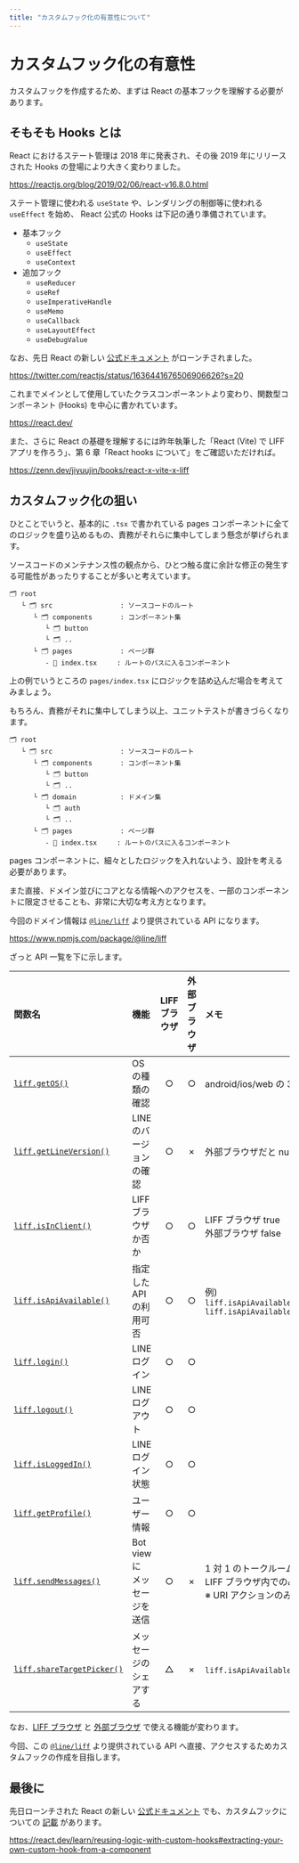 ```yaml
---
title: "カスタムフック化の有意性について"
---
```


# カスタムフック化の有意性

カスタムフックを作成するため、まずは React の基本フックを理解する必要があります。

<!-- そもそも Hooks とは -->

## そもそも Hooks とは

React におけるステート管理は 2018 年に発表され、その後 2019 年にリリースされた Hooks の登場により大きく変わりました。

https://reactjs.org/blog/2019/02/06/react-v16.8.0.html

ステート管理に使われる `useState` や、レンダリングの制御等に使われる `useEffect` を始め、 React 公式の Hooks は下記の通り準備されています。

- 基本フック
  - `useState`
  - `useEffect`
  - `useContext`
- 追加フック
  - `useReducer`
  - `useRef`
  - `useImperativeHandle`
  - `useMemo`
  - `useCallback`
  - `useLayoutEffect`
  - `useDebugValue`

なお、先日 React の新しい [公式ドキュメント](https://react.dev/) がローンチされました。

https://twitter.com/reactjs/status/1636441676506906626?s=20

これまでメインとして使用していたクラスコンポーネントより変わり、関数型コンポーネント (Hooks) を中心に書かれています。

https://react.dev/

また、さらに React の基礎を理解するには昨年執筆した「React (Vite) で LIFF アプリを作ろう」、第 6 章「React hooks について」をご確認いただければ。

https://zenn.dev/jiyuujin/books/react-x-vite-x-liff

## カスタムフック化の狙い

ひとことでいうと、基本的に `.tsx` で書かれている pages コンポーネントに全てのロジックを盛り込めるもの、責務がそれらに集中してしまう懸念が挙げられます。

ソースコードのメンテナンス性の観点から、ひとつ触る度に余計な修正の発生する可能性があったりすることが多いと考えています。

```
🗂 root
   └ 🗂 src                 : ソースコードのルート
      └ 🗂 components       : コンポーネント集
         └ 🗂 button
         └ 🗂 ..
      └ 🗂 pages            : ページ群
         - 📄 index.tsx     : ルートのパスに入るコンポーネント
```

上の例でいうところの `pages/index.tsx` にロジックを詰め込んだ場合を考えてみましょう。

もちろん、責務がそれに集中してしまう以上、ユニットテストが書きづらくなります。

```
🗂 root
   └ 🗂 src                 : ソースコードのルート
      └ 🗂 components       : コンポーネント集
         └ 🗂 button
         └ 🗂 ..
      └ 🗂 domain           : ドメイン集
         └ 🗂 auth
         └ 🗂 ..
      └ 🗂 pages            : ページ群
         - 📄 index.tsx     : ルートのパスに入るコンポーネント
```

pages コンポーネントに、細々としたロジックを入れないよう、設計を考える必要があります。

また直接、ドメイン並びにコアとなる情報へのアクセスを、一部のコンポーネントに限定させることも、非常に大切な考え方となります。

今回のドメイン情報は [`@line/liff`](https://www.npmjs.com/package/@line/liff) より提供されている API になります。

https://www.npmjs.com/package/@line/liff

ざっと API 一覧を下に示します。

| 関数名 | 機能 | LIFF<br/>ブラウザ | 外部<br/>ブラウザ | メモ |
| :--- | :---- | :---: | :---: | :--- |
| [`liff.getOS()`](https://developers.line.biz/ja/reference/liff/#get-os) | OS の種類の確認 | ○ | ○ | android/ios/web の 3 種類
| [`liff.getLineVersion()`](https://developers.line.biz/ja/reference/liff/#get-line-version) | LINE のバージョンの確認 | ○ | × | 外部ブラウザだと null が返る
| [`liff.isInClient()`](https://developers.line.biz/ja/reference/liff/#is-in-client) | LIFF ブラウザか否か | ○ | ○ | LIFF ブラウザ true <br/> 外部ブラウザ false
| [`liff.isApiAvailable()`](https://developers.line.biz/ja/reference/liff/#is-api-available) | 指定した API の利用可否 | ○ | ○ | 例)<br/>`liff.isApiAvailable('shareTargetPicker')`<br/>`liff.isApiAvailable('multipleLiffTransition')`
| [`liff.login()`](https://developers.line.biz/ja/reference/liff/#login) | LINE ログイン | ○ | ○ |
| [`liff.logout()`](https://developers.line.biz/ja/reference/liff/#logout) | LINE ログアウト | ○ | ○ |
| [`liff.isLoggedIn()`](https://developers.line.biz/ja/reference/liff/#is-logged-in) | LINE ログイン状態 | ○ | ○ |
| [`liff.getProfile()`](https://developers.line.biz/ja/reference/liff/#get-profile) | ユーザー情報 | ○ | ○ |
| [`liff.sendMessages()`](https://developers.line.biz/ja/reference/liff/#send-messages) | Bot view に<br/>メッセージを送信 | ○ | × | 1 対 1 のトークルームで起動した<br/>LIFF ブラウザ内でのみ可<br/>※ URI アクションのみ可能
| [`liff.shareTargetPicker()`](https://developers.line.biz/ja/reference/liff/#share-target-picker) | メッセージのシェアする | △ | × | `liff.isApiAvailable()` で確認する必要あり

なお、[LIFF ブラウザ](https://developers.line.biz/ja/docs/liff/overview/#liff-browser) と [外部ブラウザ](https://developers.line.biz/ja/glossary/#external-browser) で使える機能が変わります。

今回、この [`@line/liff`](https://www.npmjs.com/package/@line/liff) より提供されている API へ直接、アクセスするためカスタムフックの作成を目指します。

## 最後に

先日ローンチされた React の新しい [公式ドキュメント](https://react.dev/) でも、カスタムフックについての [記載](https://react.dev/learn/reusing-logic-with-custom-hooks#extracting-your-own-custom-hook-from-a-component) があります。

https://react.dev/learn/reusing-logic-with-custom-hooks#extracting-your-own-custom-hook-from-a-component
